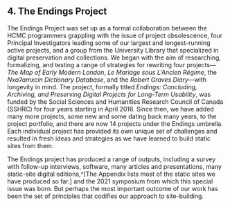 ## 4. The Endings Project

The Endings Project was set up as a formal collaboration between the HCMC programmers grappling with the issue of project obsolescence, four Principal Investigators leading some of our largest and longest-running active projects, and a group from the University Library that specialized in digital preservation and collections. We began with the aim of researching, formalizing, and testing a range of strategies for rewriting four projects—_The Map of Early Modern London_, _Le Mariage sous L'Ancien Régime_, the _Nxaʔamxcín Dictionary Database_, and the _Robert Graves Diary_—with longevity in mind. The project, formally titled _Endings: Concluding, Archiving, and Preserving Digital Projects for Long-Term Usability_, was funded by the Social Sciences and Humanities Research Council of Canada (SSHRC) for four years starting in April 2016. Since then, we have added many more projects, some new and some dating back many years, to the project portfolio, and there are now 14 projects under the Endings umbrella. Each individual project has provided its own unique set of challenges and resulted in fresh ideas and strategies as we have learned to build static sites from them.

The Endings project has produced a range of outputs, including a survey with follow-up interviews, software, many articles and presentations, many static-site digital editions,^[The Appendix lists most of the static sites we have produced so far.] and the 2021 symposium from which this special issue was born. But perhaps the most important outcome of our work has been the set of principles that codifies our approach to site-building.

